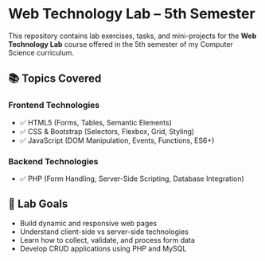 # Web Technology Lab – 5th Semester

This repository contains lab exercises, tasks, and mini-projects for the **Web Technology Lab** course offered in the 5th semester of my Computer Science curriculum.

## 📚 Topics Covered

### Frontend Technologies
- ✅ HTML5 (Forms, Tables, Semantic Elements)
- ✅ CSS & Bootstrap (Selectors, Flexbox, Grid, Styling)
- ✅ JavaScript (DOM Manipulation, Events, Functions, ES6+)

### Backend Technologies
- ✅ PHP (Form Handling, Server-Side Scripting, Database Integration)
  
## 🧪 Lab Goals

- Build dynamic and responsive web pages
- Understand client-side vs server-side technologies
- Learn how to collect, validate, and process form data
- Develop CRUD applications using PHP and MySQL